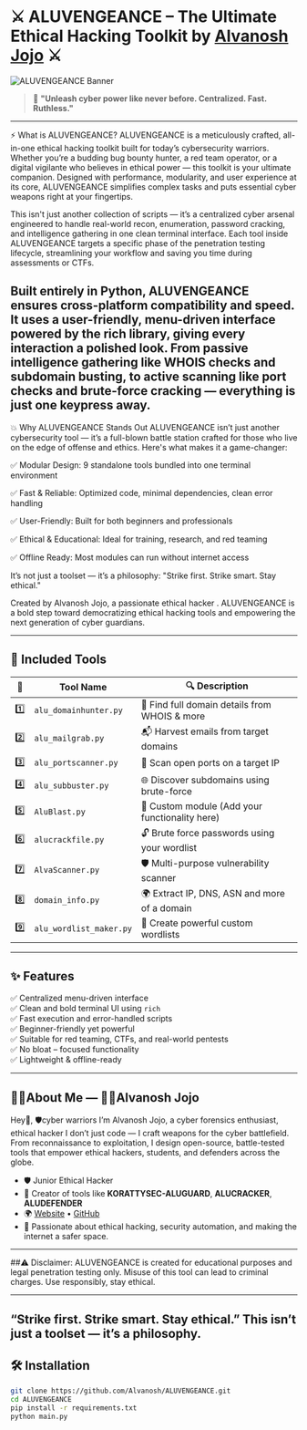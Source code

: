 # ⚔️ ALUVENGEANCE – The Ultimate Ethical Hacking Toolkit by [Alvanosh Jojo](https://github.com/Alvanosh) ⚔️

![ALUVENGEANCE Banner](https://your-image-link-if-any.com)

> 🧠 **"Unleash cyber power like never before. Centralized. Fast. Ruthless."**

---

⚡ What is ALUVENGEANCE?
ALUVENGEANCE is a meticulously crafted, all-in-one ethical hacking toolkit built for today’s cybersecurity warriors. Whether you’re a budding bug bounty hunter, a red team operator, or a digital vigilante who believes in ethical power — this toolkit is your ultimate companion. Designed with performance, modularity, and user experience at its core, ALUVENGEANCE simplifies complex tasks and puts essential cyber weapons right at your fingertips.

This isn't just another collection of scripts — it’s a centralized cyber arsenal engineered to handle real-world recon, enumeration, password cracking, and intelligence gathering in one clean terminal interface. Each tool inside ALUVENGEANCE targets a specific phase of the penetration testing lifecycle, streamlining your workflow and saving you time during assessments or CTFs.

Built entirely in Python, ALUVENGEANCE ensures cross-platform compatibility and speed. It uses a user-friendly, menu-driven interface powered by the rich library, giving every interaction a polished look. From passive intelligence gathering like WHOIS checks and subdomain busting, to active scanning like port checks and brute-force cracking — everything is just one keypress away.
----

💥 Why ALUVENGEANCE Stands Out
ALUVENGEANCE isn’t just another cybersecurity tool — it’s a full-blown battle station crafted for those who live on the edge of offense and ethics. Here's what makes it a game-changer:

✅ Modular Design: 9 standalone tools bundled into one terminal environment

✅ Fast & Reliable: Optimized code, minimal dependencies, clean error handling

✅ User-Friendly: Built for both beginners and professionals

✅ Ethical & Educational: Ideal for training, research, and red teaming

✅ Offline Ready: Most modules can run without internet access

It’s not just a toolset — it’s a philosophy: "Strike first. Strike smart. Stay ethical."

Created by Alvanosh Jojo, a passionate ethical hacker . ALUVENGEANCE is a bold step toward democratizing ethical hacking tools and empowering the next generation of cyber guardians.



---

## 🧰 Included Tools

| 🔢 | Tool Name             | 🔍 Description |
|----|-----------------------|----------------|
| 1️⃣ | `alu_domainhunter.py`   | 🔎 Find full domain details from WHOIS & more |
| 2️⃣ | `alu_mailgrab.py`      | 📬 Harvest emails from target domains |
| 3️⃣ | `alu_portscanner.py`   | 🚪 Scan open ports on a target IP |
| 4️⃣ | `alu_subbuster.py`     | 🌐 Discover subdomains using brute-force |
| 5️⃣ | `AluBlast.py`          | 🧨 Custom module (Add your functionality here) |
| 6️⃣ | `alucrackfile.py`      | 🔓 Brute force passwords using your wordlist |
| 7️⃣ | `AlvaScanner.py`       | 🛡️ Multi-purpose vulnerability scanner |
| 8️⃣ | `domain_info.py`       | 🌍 Extract IP, DNS, ASN and more of a domain |
| 9️⃣ | `alu_wordlist_maker.py`| 🧾 Create powerful custom wordlists |

---

## ✨ Features

✅ Centralized menu-driven interface  
✅ Clean and bold terminal UI using `rich`  
✅ Fast execution and error-handled scripts  
✅ Beginner-friendly yet powerful  
✅ Suitable for red teaming, CTFs, and real-world pentests  
✅ No bloat – focused functionality  
✅ Lightweight & offline-ready  

---

## 🧑‍💻About Me — 👨‍💻Alvanosh Jojo

Hey👋,
      🛡️cyber warriors 
I’m Alvanosh Jojo, a cyber forensics enthusiast, ethical hacker
I don’t just code — I craft weapons for the cyber battlefield. From reconnaissance to exploitation, I design open-source, battle-tested tools that empower ethical hackers, students, and defenders across the globe.
- 🛡️ Junior Ethical Hacker  
- 🧠 Creator of tools like **KORATTYSEC-ALUGUARD**, **ALUCRACKER**, **ALUDEFENDER**  
- 🌍 [Website](https://alvanosh.info) • [GitHub](https://github.com/Alvanosh)  
- 💬 Passionate about ethical hacking, security automation, and making the internet a safer space.

---

##⚠️ Disclaimer:
ALUVENGEANCE is created for educational purposes and legal penetration testing only. Misuse of this tool can lead to criminal charges. Use responsibly, stay ethical.

---
“Strike first. Strike smart. Stay ethical.”
This isn’t just a toolset — it’s a philosophy.
---
## 🛠️ Installation

```bash
git clone https://github.com/Alvanosh/ALUVENGEANCE.git
cd ALUVENGEANCE
pip install -r requirements.txt
python main.py
